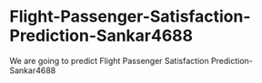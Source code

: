 # Flight-Passenger-Satisfaction-Prediction-Sankar4688
We are going to predict Flight Passenger Satisfaction Prediction-Sankar4688

